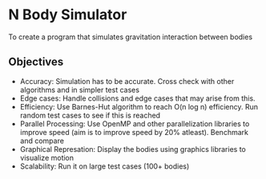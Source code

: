 # N Body Simulator
To create a program that simulates gravitation interaction between bodies
## Objectives
- Accuracy: Simulation has to be accurate. Cross check with other algorithms and in simpler test cases
- Edge cases: Handle collisions and edge cases that may arise from this.
- Efficiency: Use Barnes-Hut algorithm to reach O(n log n) efficiency. Run random test cases to see if this is
reached
- Parallel Processing: Use OpenMP and other parallelization libraries to improve speed (aim is to improve speed
by 20% atleast). Benchmark and compare
- Graphical Represation: Display the bodies using graphics libraries to visualize motion
- Scalability: Run it on large test cases (100+ bodies)
